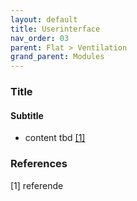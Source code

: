 ```yaml
---
layout: default
title: Userinterface
nav_order: 03
parent: Flat > Ventilation
grand_parent: Modules
---
```


### Title
#### Subtitle
- content tbd <a href="#referencename">[1]</a>

### References
<a id="referencename">[1]</a> referende <br>